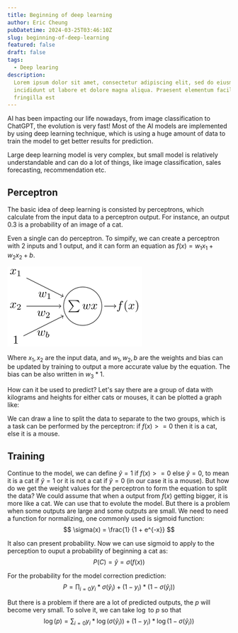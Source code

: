 ```yaml
---
title: Beginning of deep learning
author: Eric Cheung
pubDatetime: 2024-03-25T03:46:10Z
slug: beginning-of-deep-learning
featured: false
draft: false
tags:
  - Deep learing
description:
  Lorem ipsum dolor sit amet, consectetur adipiscing elit, sed do eiusmod tempor
  incididunt ut labore et dolore magna aliqua. Praesent elementum facilisis leo vel
  fringilla est
---
```


AI has been impacting our life nowadays, from image classification to ChatGPT, the evolution is very fast! Most of the AI models are implemented by using deep learning technique, which is using a huge amount of data to train the model to get better results for prediction.

Large deep learning model is very complex, but small model is relatively understandable and can do a lot of things, like image classification, sales forecasting, recommendation etc.

## Perceptron

The basic idea of deep learning is consisted by perceptrons, which calculate from the input data to a perceptron output. For instance, an output 0.3 is a probability of an image of a cat.

Even a single can do perceptron. To simpify, we can create a perceptron with 2 inputs and 1 output, and it can form an equation as $f(x) = w_1x_1 + w_2x_2 + b.$

![A perceptron with 2 inputs.](./perceptron_2-inputs.svg)

Where $x_1, x_2$ are the input data, and $w_1, w_2, b$ are the weights and bias can be updated by training to output a more accurate value by the equation. The bias can be also written in $w_3 * 1$.

How can it be used to predict? Let's say there are a group of data with kilograms and heights for either cats or mouses, it can be plotted a graph like:

We can draw a line to split the data to separate to the two groups, which is a task can be performed by the perceptron: if $f(x) >= 0$ then it is a cat, else it is a mouse.

## Training

Continue to the model, we can define $\hat{y} = 1$ if $f(x) >= 0$ else $\hat{y} = 0$, to mean it is a cat if $\hat{y} = 1$ or it is not a cat if $\hat{y} = 0$ (in our case it is a mouse). But how do we get the weight values for the perceptron to form the equation to split the data? We could assume that when a output from $f(x)$ getting bigger, it is more like a cat. We can use that to evolute the model. But there is a problem when some outputs are large and some outputs are small. We need to need a function for normalizing, one commonly used is sigmoid function:
$$
    \sigma(x) = \frac{1} {1 + e^{-x}}
$$

It also can present probability. Now we can use sigmoid to apply to the perception to ouput a probability of beginning a cat as:
$$
    P(C) = \hat{y} = \sigma(f(x))
$$

For the probability for the model correction prediction: 
$$
    P = \prod_{i=0}y_i*\sigma(\hat{y}_i)+(1-y_i)*(1-\sigma(\hat{y}_i))
$$

But there is a problem if there are a lot of predicted outputs, the $p$ will become very small. To solve it, we can take $\log$ to $p$ so that
$$
    \log(p) = \sum_{i=0}y_i*\log(\sigma(\hat{y}_i)) + (1-y_i)*\log(1-\sigma(\hat{y}_i))
$$
